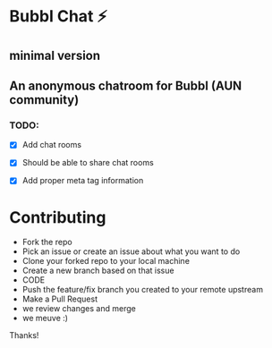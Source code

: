 # Bubbl Chat ⚡

## minimal version

## An anonymous chatroom for Bubbl (AUN community)

### TODO:

- [x] Add chat rooms

- [x] Should be able to share chat rooms

- [x] Add proper meta tag information

# Contributing

- Fork the repo
- Pick an issue or create an issue about what you want to do
- Clone your forked repo to your local machine
- Create a new branch based on that issue
- CODE
- Push the feature/fix branch you created to your remote upstream
- Make a Pull Request
- we review changes and merge
- we meuve :)

Thanks!
